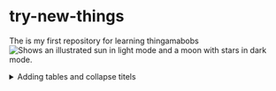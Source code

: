 # try-new-things
The is my first repository for learning thingamabobs
<picture>
  <source media="(prefers-color-scheme: dark)" srcset="https://user-images.githubusercontent.com/25423296/163456776-7f95b81a-f1ed-45f7-b7ab-8fa810d529fa.png">
  <source media="(prefers-color-scheme: light)" srcset="https://user-images.githubusercontent.com/25423296/163456779-a8556205-d0a5-45e2-ac17-42d089e3c3f8.png">
  <img alt="Shows an illustrated sun in light mode and a moon with stars in dark mode." src="https://user-images.githubusercontent.com/25423296/163456779-a8556205-d0a5-45e2-ac17-42d089e3c3f8.png">
</picture>

<details>
<summary>Adding tables and collapse titels</summary>
  
| Rank | THING-TO-RANK |
|-----:|---------------|
|     1|  Python       |
|     2|  mhhh         |
|     3|  ghasjd       |

 </details>
 
